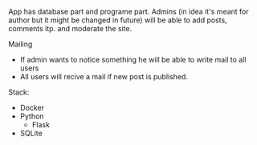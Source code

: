 App has database part and programe part. 
Admins (in idea it's meant for author but it might be changed in future) will be able to add posts, comments itp. and moderate the site. 

Mailing
- If admin wants to notice something he will be able to write mail to all users
- All users will recive a mail if new post is published.

Stack:
- Docker
- Python
    - Flask
- SQLite
